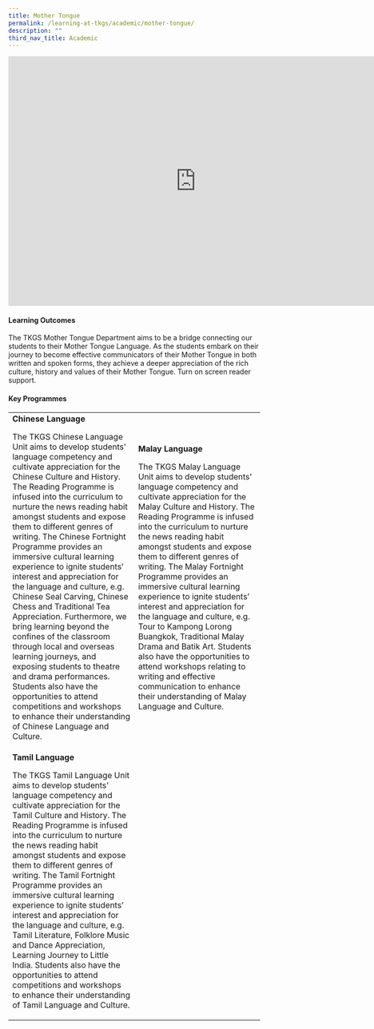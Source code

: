 ```yaml
---
title: Mother Tongue
permalink: /learning-at-tkgs/academic/mother-tongue/
description: ""
third_nav_title: Academic
---
```

<iframe src="https://docs.google.com/presentation/d/e/2PACX-1vTKSdNRJqjzmxvcyyr12XjL6B-eN3EfRoyt3RrQvllJCKk2XL9DkO1cOyYCJInpGYJZJlJ2JpHO9RY5/embed?start=false&loop=false&delayms=10000" frameborder="0" width="750" height="500" allowfullscreen="true"></iframe>

<h4><strong>Learning Outcomes</strong></h4>
<p>The TKGS Mother Tongue Department aims to be a bridge connecting our students to their Mother Tongue Language. As the students embark on their journey to become effective communicators of their Mother Tongue in both written and spoken forms, they achieve a deeper appreciation of the rich culture, history and values of their Mother Tongue. Turn on screen reader support.</p>
<h4><strong>Key Programmes</strong></h4>
<table style= "width: 100%;" border="0">
<tbody>
<tr>
<td style="width: 50%;">
<strong>Chinese Language</strong>
<p>The TKGS Chinese Language Unit aims to develop students' language competency and cultivate appreciation for the Chinese Culture and History. The Reading Programme is infused into the curriculum to nurture the news reading habit amongst students and expose them to different genres of writing. The Chinese Fortnight Programme provides an immersive cultural learning experience to ignite students&rsquo; interest and appreciation for the language and culture, e.g. Chinese Seal Carving, Chinese Chess and Traditional Tea Appreciation. Furthermore, we bring learning beyond the confines of the classroom through local and overseas learning journeys, and exposing students to theatre and drama performances. Students also have the opportunities to attend competitions and workshops to enhance their understanding of Chinese Language and Culture.</p>
	</td>
<td style="width: 50%;">
<strong>Malay Language</strong>
<p>The TKGS Malay Language Unit aims to develop students' language competency and cultivate appreciation for the Malay Culture and History. The Reading Programme is infused into the curriculum to nurture the news reading habit amongst students and expose them to different genres of writing. The Malay Fortnight Programme provides an immersive cultural learning experience to ignite students&rsquo; interest and appreciation for the language and culture, e.g. Tour to Kampong Lorong Buangkok, Traditional Malay Drama and Batik Art. Students also have the opportunities to attend workshops relating to writing and effective communication to enhance their understanding of Malay Language and Culture.</p>
</td>
</tr>
<tr>
<td style="width: 50%;">
<strong>Tamil Language</strong>
<p>The TKGS Tamil Language Unit aims to develop students' language competency and cultivate appreciation for the Tamil Culture and History. The Reading Programme is infused into the curriculum to nurture the news reading habit amongst students and expose them to different genres of writing. The Tamil Fortnight Programme provides an immersive cultural learning experience to ignite students&rsquo; interest and appreciation for the language and culture, e.g. Tamil Literature, Folklore Music and Dance Appreciation, Learning Journey to Little India. Students also have the opportunities to attend competitions and workshops to enhance their understanding of Tamil Language and Culture.</p>
</td>
</tr>
</tbody>
</table>